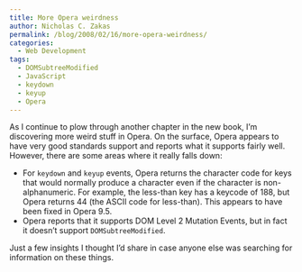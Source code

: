 ```yaml
---
title: More Opera weirdness
author: Nicholas C. Zakas
permalink: /blog/2008/02/16/more-opera-weirdness/
categories:
  - Web Development
tags:
  - DOMSubtreeModified
  - JavaScript
  - keydown
  - keyup
  - Opera
---
```

As I continue to plow through another chapter in the new book, I&#8217;m discovering more weird stuff in Opera. On the surface, Opera appears to have very good standards support and reports what it supports fairly well. However, there are some areas where it really falls down:

  * For `keydown` and `keyup` events, Opera returns the character code for keys that would normally produce a character even if the character is non-alphanumeric. For example, the less-than key has a keycode of 188, but Opera returns 44 (the ASCII code for less-than). This appears to have been fixed in Opera 9.5.
  * Opera reports that it supports DOM Level 2 Mutation Events, but in fact it doesn&#8217;t support `DOMSubtreeModified`.

Just a few insights I thought I&#8217;d share in case anyone else was searching for information on these things.
